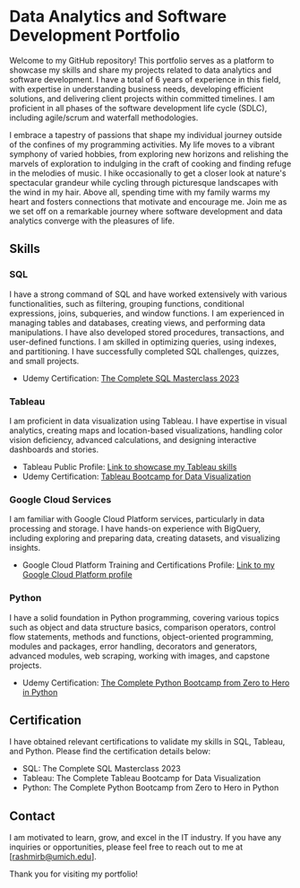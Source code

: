 # Data Analytics and Software Development Portfolio

Welcome to my GitHub repository! This portfolio serves as a platform to showcase my skills and share my projects related to data analytics and software development. I have a total of 6 years of experience in this field, with expertise in understanding business needs, developing efficient solutions, and delivering client projects within committed timelines. I am proficient in all phases of the software development life cycle (SDLC), including agile/scrum and waterfall methodologies.

I embrace a tapestry of passions that shape my individual journey outside of the confines of my programming activities. My life moves to a vibrant symphony of varied hobbies, from exploring new horizons and relishing the marvels of exploration to indulging in the craft of cooking and finding refuge in the melodies of music. I hike occasionally to get a closer look at nature's spectacular grandeur while cycling through picturesque landscapes with the wind in my hair. Above all, spending time with my family warms my heart and fosters connections that motivate and encourage me. Join me as we set off on a remarkable journey where software development and data analytics converge with the pleasures of life.

## Skills

### SQL
I have a strong command of SQL and have worked extensively with various functionalities, such as filtering, grouping functions, conditional expressions, joins, subqueries, and window functions. I am experienced in managing tables and databases, creating views, and performing data manipulations. I have also developed stored procedures, transactions, and user-defined functions. I am skilled in optimizing queries, using indexes, and partitioning. I have successfully completed SQL challenges, quizzes, and small projects.

- Udemy Certification: [The Complete SQL Masterclass 2023](https://github.com/bhutadarashmi/Data-Analyst-Portfolio/blob/main/certifications/SQL.pdf)

### Tableau
I am proficient in data visualization using Tableau. I have expertise in visual analytics, creating maps and location-based visualizations, handling color vision deficiency, advanced calculations, and designing interactive dashboards and stories.

- Tableau Public Profile: [Link to showcase my Tableau skills](https://public.tableau.com/app/profile/rashmi.bhutada)
- Udemy Certification: [Tableau Bootcamp for Data Visualization](https://github.com/bhutadarashmi/Data-Analyst-Portfolio/blob/main/certifications/Tableau.pdf)

### Google Cloud Services
I am familiar with Google Cloud Platform services, particularly in data processing and storage. I have hands-on experience with BigQuery, including exploring and preparing data, creating datasets, and visualizing insights.

- Google Cloud Platform Training and Certifications Profile: [Link to my Google Cloud Platform profile](https://partner.cloudskillsboost.google/public_profiles/a1edd24f-41b1-43ba-8cd5-8fb83897a739)

### Python
I have a solid foundation in Python programming, covering various topics such as object and data structure basics, comparison operators, control flow statements, methods and functions, object-oriented programming, modules and packages, error handling, decorators and generators, advanced modules, web scraping, working with images, and capstone projects.

- Udemy Certification: [The Complete Python Bootcamp from Zero to Hero in Python](https://github.com/bhutadarashmi/Data-Analyst-Portfolio/blob/main/certifications/Python.pdf)

## Certification
I have obtained relevant certifications to validate my skills in SQL, Tableau, and Python. Please find the certification details below:

- SQL: The Complete SQL Masterclass 2023
- Tableau: The Complete Tableau Bootcamp for Data Visualization
- Python: The Complete Python Bootcamp from Zero to Hero in Python

## Contact
I am motivated to learn, grow, and excel in the IT industry. If you have any inquiries or opportunities, please feel free to reach out to me at [rashmirb@umich.edu].

Thank you for visiting my portfolio!
